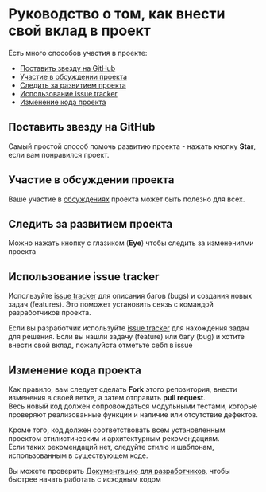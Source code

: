 # Руководство о том, как внести свой вклад в проект

Есть много способов участия в проекте:
- [Поставить звезду на GitHub](#поставить-звезду-на-github)
- [Участие в обсуждении проекта](#участие-в-обсуждении-проекта)
- [Следить за развитием проекта](#следить-за-развитием-проекта)
- [Использование issue tracker](#использование-issue-tracker)
- [Изменение кода проекта](#изменение-кода-проекта)

## Поставить звезду на GitHub

Самый простой способ помочь развитию проекта - нажать кнопку **Star**, если вам понравился проект.

## Участие в обсуждении проекта

Ваше участие в [обсуждениях][discussions-path] проекта может быть полезно для всех.

## Следить за развитием проекта

Можно нажать кнопку с глазиком (**Eye**) чтобы следить за изменениями проекта

## Использование issue tracker

Используйте [issue tracker][issues-path]
для описания багов (bugs) и создания новых задач (features).
Это поможет установить связь с командой разработчиков проекта.

Если вы разработчик используйте [issue tracker][issues-path] для нахождения задач для решения. 
Если вы нашли задачу (feature) или багу (bug) и хотите внести свой вклад, пожалуйста отметьте себя в issue 

## Изменение кода проекта

Как правило, вам следует сделать **Fork** этого репозитория, внести изменения в своей ветке, а затем отправить **pull request**.  
Весь новый код должен сопровождаться модульными тестами, которые проверяют реализованные функции и наличие или отсутствие дефектов.  

Кроме того, код должен соответствовать всем установленным проектом стилистическим и архитектурным рекомендациям.  
Если таких рекомендаций нет, следуйте стилю и шаблонам, использованным в существующем коде.

Вы можете проверить [Документацию для разработчиков](https://quillcraftsman.github.io/django-telegram-framework/dev_documentation.html), чтобы 
быстрее начать работать с исходным кодом

[issues-path]: https://github.com/quillcraftsman/django-telegram-framework/issues
[discussions-path]: https://github.com/quillcraftsman/django-telegram-framework/discussions